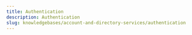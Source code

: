 ```yaml
---
title: Authentication
description: Authentication
slug: knowledgebases/account-and-directory-services/authentication
---
```

